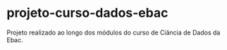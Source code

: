 # projeto-curso-dados-ebac
Projeto realizado ao longo dos módulos do curso de Ciância de Dados da Ebac.
